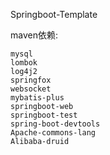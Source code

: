 Springboot-Template

maven依赖:

    mysql
    lombok
    log4j2
    springfox
    websocket
    mybatis-plus
    springboot-web
    springboot-test
    spring-boot-devtools
    Apache-commons-lang
    Alibaba-druid


